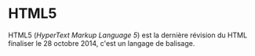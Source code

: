 # HTML5
  
HTML5 (*HyperText Markup Language 5*) est la dernière révision du HTML finaliser le 28 octobre 2014, c'est un langage de balisage.

